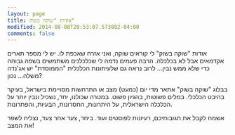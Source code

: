 ```yaml
---
layout: page
title: אודות "שוקה בשוק"
modified: 2014-08-08T20:53:07.573882-04:00
comments: false
---
```


אודות "שוקה בשוק"
לי קוראים שוקה, ואני אזרח שאכפת לו. יש לי מספר תארים אקדמאים אבל לא בכלכלה. הרבה פעמים נדמה לי שכלכלנים משתמשים בשפה גבוהה כדי שלא ממש נבין... לרוב נראה גם שלעיתונות הכלכלית "הממוסדת" יש אג'נדה משלה... נכון?

בבלוג "שוקה בשוק" אתאר מדי יום (כמעט) מצב או התרחשות מסויימת בישראל, בעיקר בהיבט הכלכלי. במלים פשוטות, בהגיון פשוט. במטרה שכולנו, יחד, נשכיל ונבין יותר על הכלכלה הישראלית, על היתרונות, החסרונות, הבעיות, והפתרונות.

אשמח לקבל את תגובותיכם, רעיונות לפוסטים ועוד. ביחד, צעד אחר צעד, נצליח לשפר את המצב!
